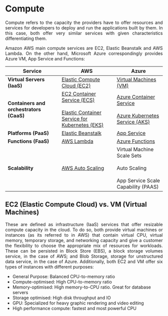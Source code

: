 # Compute


<p align="justify"> Compute refers to the capacity the providers have to offer resources and services for developers to deploy and run the applications built by them. In this case, both offer very similar services with given characteristics differentiating them. </p> 

<p align="justify"> Amazon AWS main compute services are EC2, Elastic Beanstalk and AWS Lambda. On the other hand, Microsoft Azure correspondingly provides Azure VM, App Service and Functions: </p> 

Service | AWS | Azure
--------| ----| ------
**Virtual Servers (IaaS)** | <a href= "https://aws.amazon.com/ec2/"> Elastic Compute Cloud (EC2) </a> | <a href= "https://azure.microsoft.com/en-gb/services/virtual-machines/"> Virtual Machines (VM) </a>
**Containers and orchestrators (CaaS)**|<a href= "https://aws.amazon.com/ecs/features/">EC2 Container Service (ECS)</a></br><br><a href= "https://aws.amazon.com/eks/">Elastic Container Service for Kubernetes (EKS)</a></br>|<a href="https://docs.microsoft.com/en-us/azure/container-service/">Azure Container Service</a></br><br><a href= "https://azure.microsoft.com/en-gb/services/kubernetes-service/">Azure Kubernetes Service (AKS)</a></br>
**Platforms (PaaS)**|<a href= "https://aws.amazon.com/elasticbeanstalk/">Elastic Beanstalk</a>|<a href= "https://azure.microsoft.com/en-gb/services/app-service/">App Service</a>
**Functions (FaaS)**|<a href= "https://aws.amazon.com/lambda/">AWS Lambda</a>|<a href= "https://azure.microsoft.com/en-gb/blog/introducing-azure-functions/">Azure Functions</a>
**Scalability**|<a href= "https://aws.amazon.com/autoscaling/">AWS Auto Scaling</a>|Virtual Machine Scale Sets </br> <br> Auto Scaling </br> <br>App Service Scale Capability (PAAS)</br>


## EC2 (Elastic Compute Cloud) vs. VM (Virtual Machines)

<p align="justify"> These are defined as infrastructure (IaaS) services that offer resizable compute capacity in the cloud. To do so, both provide virtual machines or instances (as its referred to in AWS) that contain virtual CPU, virtual memory, temporary storage, and networking capacity and give a customer the flexibility to choose the appropriate mix of resources for workloads. These can be persisted in Block Store (EBS), a block storage volumes service,  in the case of AWS; and Blob Storage, storage for unstructured data service, in the case of Azure. Additionally, both EC2 and VM offer six types of instances with different purposes: </p> 

- General Purpose: Balanced CPU-to-memory ratio
- Compute-optimised: High CPU-to-memory ratio
- Memory-optimised: High memory-to-CPU ratio. Great for database servers
- Storage optimised: High disk throughput and IO
- GPU: Specialized for heavy graphic rendering and video editing
- High performance compute: fastest and most powerful CPU
